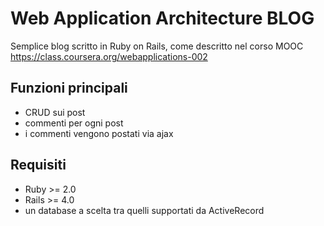 Web Application Architecture BLOG
====================================

Semplice blog scritto in Ruby on Rails, come descritto nel
corso MOOC https://class.coursera.org/webapplications-002

Funzioni principali
--------------------
* CRUD sui post
* commenti per ogni post
* i commenti vengono postati via ajax

Requisiti
----------
* Ruby >= 2.0
* Rails >= 4.0
* un database a scelta tra quelli supportati da ActiveRecord
